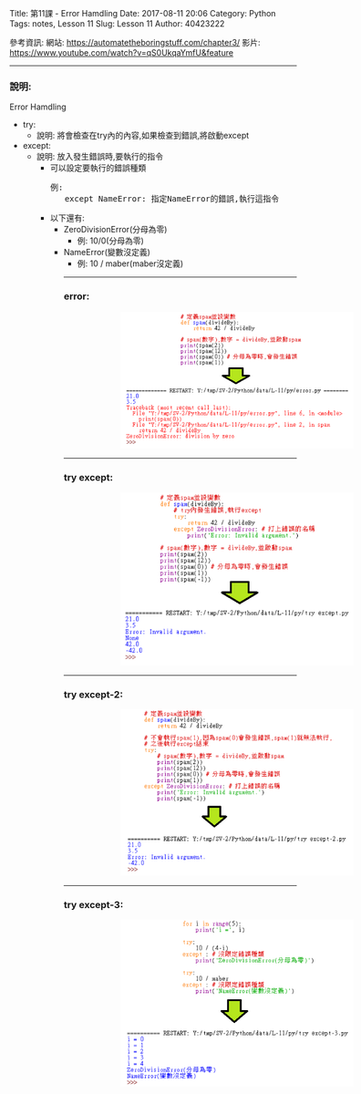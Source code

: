 Title: 第11課 - Error Hamdling
Date: 2017-08-11 20:06
Category: Python
Tags: notes, Lesson 11
Slug: Lesson 11
Author: 40423222

參考資訊:
網站: <a href="https://automatetheboringstuff.com/chapter3/">https://automatetheboringstuff.com/chapter3/</a>
影片: <a href="https://www.youtube.com/watch?v=qS0UkqaYmfU&feature">https://www.youtube.com/watch?v=qS0UkqaYmfU&feature</a>

<!-- PELICAN_END_SUMMARY -->
<hr>

<!-- 發生Error時,如何解決 -->
### 說明:
Error Hamdling
<ul>
<li>try:
<ul>
<li>說明: 將會檢查在try內的內容,如果檢查到錯誤,將啟動except
</ul>
<li>except:
<ul>
<li>說明: 放入發生錯誤時,要執行的指令
<ul>
<li>可以設定要執行的錯誤種類
<pre>例:<br>   except NameError: 指定NameError的錯誤,執行這指令</pre>
<li>以下還有:
<ul>
<li>ZeroDivisionError(分母為零)
<ul>
<li>例: 10/0(分母為零)
</ul>
<li>NameError(變數沒定義)
<ul>
<li>例: 10 / maber(maber沒定義)
</ul>

<hr>

### error:
<img src="./../data/L-11/img/error.png" width="600" hspace="100">

<hr>

### try except:
<img src="./../data/L-11/img/try except.png" width="600" hspace="100">

<hr>

### try except-2:
<img src="./../data/L-11/img/try except-2.png" width="600" hspace="100">

<hr>

### try except-3:
<img src="./../data/L-11/img/try except-3.png" width="600" hspace="100">